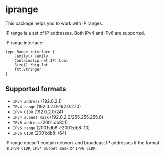 <!--
title: "iprange"
custom_edit_url: "/src/go/plugin/go.d/pkg/iprange/README.md"
sidebar_label: "iprange"
learn_status: "Published"
learn_rel_path: "Developers/External plugins/go.d.plugin/Helper Packages"
-->

# iprange

This package helps you to work with IP ranges.

IP range is a set of IP addresses. Both IPv4 and IPv6 are supported.

IP range interface:

```
type Range interface {
	Family() Family
	Contains(ip net.IP) bool
	Size() *big.Int
	fmt.Stringer
}
```  

## Supported formats

- `IPv4 address` (192.0.2.1)
- `IPv4 range` (192.0.2.0-192.0.2.10)
- `IPv4 CIDR` (192.0.2.0/24)
- `IPv4 subnet mask` (192.0.2.0/255.255.255.0)
- `IPv6 address` (2001:db8::1)
- `IPv6 range` (2001:db8::-2001:db8::10)
- `IPv6 CIDR` (2001:db8::/64)

IP range doesn't contain network and broadcast IP addresses if the format is `IPv4 CIDR`, `IPv4 subnet mask`
or `IPv6 CIDR`.  

